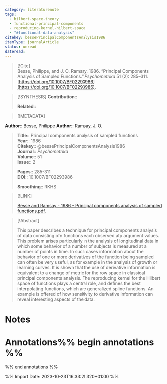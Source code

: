 ```yaml
---
category: literaturenote
tags:
  - hilbert-space-theory
  - functional-principal-components
  - reproducing-kernel-hilbert-space
  - "#functional-data-analysis"
citekey: bessePrincipalComponentsAnalysis1986
itemType: journalArticle
status: unread
dateread:
---
```


> [!Cite]  
> Besse, Philippe, and J. O. Ramsay. 1986. “Principal Components Analysis of Sampled Functions.” _Psychometrika_ 51 (2): 285–311. [https://doi.org/10.1007/BF02293986](https://doi.org/10.1007/BF02293986).

> [!SYNTHESIS] 
>**Contribution**::
>
>**Related**:: 
>

> [!METADATA]  
>
**Author**:: Besse, Philippe
**Author**:: Ramsay, J. O.<br>
> **Title**:: Principal components analysis of sampled functions    
> **Year**:: 1986     
> **Citekey**:: @bessePrincipalComponentsAnalysis1986    
>**Journal**:: *Psychometrika*    
>**Volume**:: 51    
>**Issue**:: 2     
>    
>    
>     
> **Pages**:: 285-311    
>**DOI**:: 10.1007/BF02293986    
>
> **Smoothing**:: RKHS

> [!LINK] 
>
> [Besse and Ramsay - 1986 - Principal components analysis of sampled functions.pdf](file:///Users/steven/Library/CloudStorage/GoogleDrive-steven.golovkine@ul.ie/My%20Drive/bibliography/Psychometrika/1986/Besse%20and%20Ramsay%20-%201986%20-%20Principal%20components%20analysis%20of%20sampled%20functions.pdf).

>[!Abstract]
>
>This paper describes a technique for principal components analysis of data consisting ofn functions each observed atp argument values. This problem arises particularly in the analysis of longitudinal data in which some behavior of a number of subjects is measured at a number of points in time. In such cases information about the behavior of one or more derivatives of the function being sampled can often be very useful, as for example in the analysis of growth or learning curves. It is shown that the use of derivative information is equivalent to a change of metric for the row space in classical principal components analysis. The reproducing kernel for the Hilbert space of functions plays a central role, and defines the best interpolating functions, which are generalized spline functions. An example is offered of how sensitivity to derivative information can reveal interesting aspects of the data.
>>


# Notes<br>
# Annotations%% begin annotations %%  
 
  
%% end annotations %%

%% Import Date: 2023-10-23T16:33:21.320+01:00 %%

